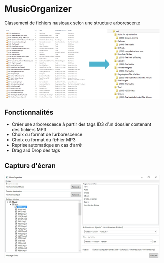 # MusicOrganizer

Classement de fichiers musicaux selon une structure arborescente

![screenshot](/screenshots/screenshot_1.jpg?raw=true)

## Fonctionnalités

- Créer une arborescence à partir des tags ID3 d’un dossier contenant des fichiers MP3
- Choix du format de l’arborescence
- Choix du format du fichier MP3
- Reprise automatique en cas d’arrêt
- Drag and Drop des tags

## Capture d'écran

![screenshot](/screenshots/screenshot_2.jpg?raw=true)
